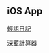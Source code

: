 ## iOS App

[輕語日記](itms-apps://itunes.apple.com/app/id1214684416) 

[深藍計算器](itms-apps://itunes.apple.com/app/id1458457890) 
